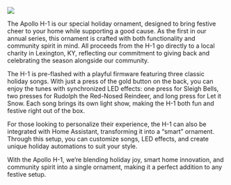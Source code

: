 ![](../../assets/h-1-usa.png)

The Apollo H-1 is our special holiday ornament, designed to bring festive cheer to your home while supporting a good cause. As the first in our annual series, this ornament is crafted with both functionality and community spirit in mind. All proceeds from the H-1 go directly to a local charity in Lexington, KY, reflecting our commitment to giving back and celebrating the season alongside our community.

The H-1 is pre-flashed with a playful firmware featuring three classic holiday songs. With just a press of the gold button on the back, you can enjoy the tunes with synchronized LED effects: one press for Sleigh Bells, two presses for Rudolph the Red-Nosed Reindeer, and long press for Let it Snow. Each song brings its own light show, making the H-1 both fun and festive right out of the box.

For those looking to personalize their experience, the H-1 can also be integrated with Home Assistant, transforming it into a “smart” ornament. Through this setup, you can customize songs, LED effects, and create unique holiday automations to suit your style.

With the Apollo H-1, we’re blending holiday joy, smart home innovation, and community spirit into a single ornament, making it a perfect addition to any festive setup.